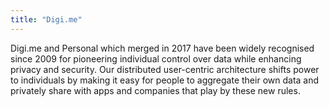 ```yaml
---
title: "Digi.me"
---
```


Digi.me and Personal  which merged in 2017 have been widely recognised since 2009 for pioneering individual control over data while enhancing privacy and security. Our distributed user-centric architecture shifts power to individuals by making it easy for people to aggregate their own data and privately share with apps and companies that play by these new rules.



